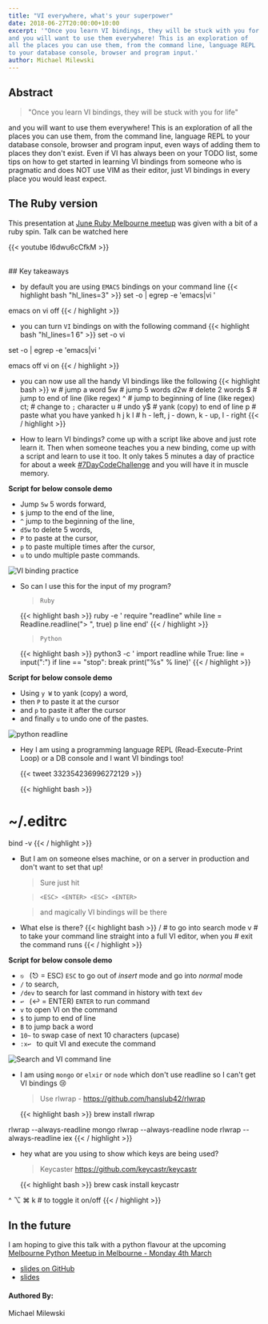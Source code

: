 ```yaml
---
title: "VI everywhere, what's your superpower"
date: 2018-06-27T20:00:00+10:00
excerpt: '"Once you learn VI bindings, they will be stuck with you for life"
and you will want to use them everywhere! This is an exploration of
all the places you can use them, from the command line, language REPL
to your database console, browser and program input.'
author: Michael Milewski
---
```


## Abstract

> "Once you learn VI bindings, they will be stuck with you for life"

and you will want to use them everywhere! This is an exploration of
all the places you can use them, from the command line, language REPL
to your database console, browser and program input, even ways of
adding them to places they don't exist. Even if VI has always been
on your TODO list, some tips on how to get started in learning VI
bindings from someone who is pragmatic and does NOT use VIM as their
editor, just VI bindings in every place you would least expect.

## The Ruby version

This presentation at [June Ruby Melbourne
meetup](https://www.meetup.com/Ruby-On-Rails-Oceania-Melbourne/events/mcrjmnyxjbkc/)
was given with a bit of a ruby spin. Talk can be watched here

{{< youtube l6dwu6cCfkM >}}

<br />
## Key takeaways

* by default you are using `EMACS` bindings on your command line
  {{< highlight bash "hl_lines=3" >}}
set -o | egrep -e 'emacs|vi '

emacs          	on
vi             	off
{{< / highlight >}}

* you can turn `VI` bindings on with the following command
  {{< highlight bash "hl_lines=1 6" >}}
set -o vi

set -o | egrep -e 'emacs|vi '

emacs          	off
vi             	on
{{< / highlight >}}

* you can now use all the handy VI bindings like the following
  {{< highlight bash >}}
w        # jump a word
5w       # jump 5 words
d2w      # delete 2 words
$        # jump to end of line (like regex)
^        # jump to beginning of line (like regex)
ct;      # change to `;` character
u        # undo
y$       # yank (copy) to end of line
p        # paste what you have yanked
h j k l  # h - left, j - down, k - up, l - right
{{< / highlight >}}

* How to learn VI bindings? come up with a script like above and just rote
  learn it. Then when someone teaches you a new binding, come up with a script
  and learn to use it too. It only takes 5 minutes a day of practice for about
  a week
  [#7DayCodeChallenge](https://twitter.com/hashtag/7DayCodeChallenge?f=tweets&src=hash)
  and you will have it in muscle memory.

**Script for below console demo**

  * Jump `5w` 5 words forward,
  * `$` jump to the end of the line,
  * `^` jump to the beginning of the line,
  * `d5w` to delete 5 words,
  * `P` to paste at the cursor,
  * `p` to paste multiple times after the cursor,
  * `u` to undo multiple paste commands.

![VI binding practice](/images/vi-everywhere/vi_binding_practice.gif)

* So can I use this for the input of my program?

    > `Ruby`

    {{< highlight bash >}}
ruby -e '
require "readline"
while line = Readline.readline("> ", true)
  p line
end'
{{< / highlight >}}

    > `Python`

    {{< highlight bash >}}
python3 -c '
import readline
while True:
  line = input(":")
  if line == "stop":
    break
  print("%s" % line)'
{{< / highlight >}}

**Script for below console demo**

  * Using `y W` to yank (copy) a word,
  * then `P` to paste it at the cursor
  * and `p` to paste it after the cursor
  * and finally `u` to undo one of the pastes.

![python readline](/images/vi-everywhere/python_readline.gif)

* Hey I am using a programming language REPL (Read-Execute-Print Loop) or a DB
  console and I want VI bindings too!

    {{< tweet 332354236996272129 >}}

    {{< highlight bash >}}
# ~/.editrc
bind -v
{{< / highlight >}}

* But I am on someone elses machine, or on a server in production and don't
  want to set that up!

    > Sure just hit

    > `<ESC> <ENTER> <ESC> <ENTER>`

    > and magically VI bindings will be there

* What else is there?
  {{< highlight bash >}}
/        # to go into search mode
v        # to take your command line straight into a full VI editor, when you
         # exit the command runs
{{< / highlight >}}

**Script for below console demo**

  * `⎋ ` (⎋ = ESC) `ESC` to go out of _insert_ mode and go into _normal_ mode
  * `/` to search,
  * `/dev` to search for last command in history with text `dev`
  * `↩ ` (↩ = ENTER) `ENTER` to run command
  * `v` to open VI on the command
  * `$` to jump to end of line
  * `B` to jump back a word
  * `10~` to swap case of next 10 characters (upcase)
  * `:x↩ ` to quit VI and execute the command

![Search and VI command line](/images/vi-everywhere/search_and_vi_command_line.gif)

* I am using `mongo` or `elxir` or `node` which don't use readline so I can't
  get VI bindings 😢

    > Use rlwrap - https://github.com/hanslub42/rlwrap

    {{< highlight bash >}}
brew install rlwrap

rlwrap --always-readline mongo
rlwrap --always-readline node
rlwrap --always-readline iex
{{< / highlight >}}

* hey what are you using to show which keys are being used?

    > Keycaster https://github.com/keycastr/keycastr

    {{< highlight bash >}}
brew cask install keycastr

^ ⌥ ⌘ k    # to toggle it on/off
{{< / highlight >}}

## In the future

I am hoping to give this talk with a python flavour at the upcoming [Melbourne Python Meetup in
Melbourne - Monday 4th March](https://www.meetup.com/Melbourne-Python-Meetup-Group/events/mtbwgqyzfbgb/)

- [slides on GitHub](https://github.com/saramic/vi-on-the-command-line)
- [slides](https://saramic.github.io/vi-on-the-command-line/)

#### Authored By:

Michael Milewski

